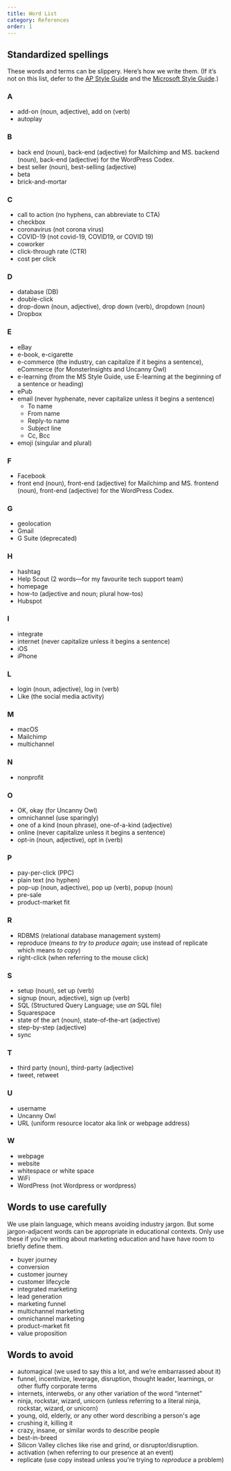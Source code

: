 ```yaml
---
title: Word List
category: References
order: 1
---
```

## Standardized spellings

These words and terms can be slippery. Here’s how we write them. (If it’s not on this list, defer to the [AP Style Guide](https://www.apstylebook.com/) and the [Microsoft Style Guide](https://docs.microsoft.com/en-us/style-guide/welcome/).)

### A 
- add-on (noun, adjective), add on (verb)
- autoplay

### B
- back end (noun), back-end (adjective) for Mailchimp and MS. backend (noun), back-end (adjective) for the WordPress Codex.
- best seller (noun), best-selling (adjective)
- beta
- brick-and-mortar 

### C
- call to action (no hyphens, can abbreviate to CTA)
- checkbox
- coronavirus (not corona virus)
- COVID-19 (not covid-19, COVID19, or COVID 19)
- coworker
- click-through rate (CTR)
- cost per click

### D
- database (DB)
- double-click
- drop-down (noun, adjective), drop down (verb), dropdown (noun)
- Dropbox

### E
- eBay
- e-book, e-cigarette
- <a id="e-commerce" name="e-commerce"></a>e-commerce (the industry, can capitalize if it begins a sentence), eCommerce (for MonsterInsights and Uncanny Owl)
- e-learning (from the MS Style Guide, use E-learning at the beginning of a sentence or heading)
- ePub
- email (never hyphenate, never capitalize unless it begins a sentence)
  - To name
  - From name
  - Reply-to name
  - Subject line
  - Cc, Bcc
- emoji (singular and plural)

### F
- Facebook
- front end (noun), front-end (adjective) for Mailchimp and MS. frontend (noun), front-end (adjective) for the WordPress Codex.

### G

- geolocation
- Gmail
- G Suite (deprecated)

### H
- hashtag
- Help Scout (2 words—for my favourite tech support team)
- homepage
- how-to (adjective and noun; plural how-tos)
- Hubspot

### I
- integrate
- internet (never capitalize unless it begins a sentence)
- iOS
- iPhone

### L
- login (noun, adjective), log in (verb)
- Like (the social media activity)

### M
- macOS
- Mailchimp
- multichannel

### N
- nonprofit

### O
- OK, okay (for Uncanny Owl)
- omnichannel (use sparingly)
- one of a kind (noun phrase), one-of-a-kind (adjective)
- online (never capitalize unless it begins a sentence)
- opt-in (noun, adjective), opt in (verb)

### P
- pay-per-click (PPC)
- plain text (no hyphen)
- <a id="pop-up"></a>pop-up (noun, adjective), pop up (verb), popup (noun)
- pre-sale
- product-market fit

### R
- RDBMS (relational database management system)
- reproduce (means _to try to produce again_; use instead of replicate which means _to copy_)
- right-click (when referring to the mouse click)

### S
- setup (noun), set up (verb)
- signup (noun, adjective), sign up (verb)
- SQL (Structured Query Language; use _an_ SQL file)
- Squarespace
- state of the art (noun), state-of-the-art (adjective)
- step-by-step (adjective)
- sync

### T
- third party (noun), third-party (adjective) 
- tweet, retweet

### U
- username
- Uncanny Owl
- URL (uniform resource locator aka link or webpage address)

### W
- webpage
- website
- whitespace or white space
- WiFi
- WordPress (not Wordpress or wordpress)

## Words to use carefully
We use plain language, which means avoiding industry jargon. But some jargon-adjacent words can be appropriate in educational contexts. Only use these if you’re writing about marketing education and have have room to briefly define them.

- buyer journey
- conversion
- customer journey
- customer lifecycle
- integrated marketing
- lead generation
- marketing funnel
- multichannel marketing
- omnichannel marketing
- product-market fit
- value proposition

## Words to avoid

- automagical (we used to say this a lot, and we’re embarrassed about it)
- funnel, incentivize, leverage, disruption, thought leader, learnings, or other fluffy corporate terms
- internets, interwebs, or any other variation of the word “internet”
- ninja, rockstar, wizard, unicorn (unless referring to a literal ninja, rockstar, wizard, or unicorn)
- young, old, elderly, or any other word describing a person's age
- crushing it, killing it
- crazy, insane, or similar words to describe people
- best-in-breed
- Silicon Valley cliches like rise and grind, or disruptor/disruption.
- activation (when referring to our presence at an event)
- replicate (use copy instead unless you're trying to _reproduce_ a problem)
